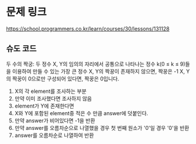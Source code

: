# 문제 링크

https://school.programmers.co.kr/learn/courses/30/lessons/131128

## 슈도 코드

두 수의 짝궁: 두 정수 X, Y의 임의의 자리에서 공통으로 나타나는 정수 k(0 ≤ k ≤ 9)들을 이용하여 만들 수 있는 가장 큰 정수
X, Y의 짝꿍이 존재하지 않으면, 짝꿍은 -1
X, Y의 짝꿍이 0으로만 구성되어 있다면, 짝꿍은 0입니다.

1. X의 각 element를 조사하는 부분
2. 만약 이미 조사했다면 조사하지 않음
3. element가 Y에 존재한다면
4. X와 Y에 포함된 element중 적은 수 만큼 answer에 덧붙인다.
5. 만약 answer가 비어있다면 -1을 반환
6. 만약 answer를 오름차순으로 나열했을 경우 첫 번째 원소가 '0'일 경우 '0'을 반환
7. answer를 오름차순로 나열하여 반환

